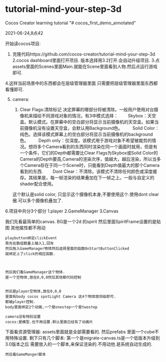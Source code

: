 # tutorial-mind-your-step-3d
Cocos Creator learning tutorial
"# cocos_first_demo_annotated" 








2021-06-24,8点42




开始读cocos项目:


1. 克隆代码https://github.com/cocos-creator/tutorial-mind-your-step-3d
2.cocos dashboard里面打开项目. 版本选择用3.2打开.会自动升级项目.
3.点assets里面的Scenes里面Main.就能在Scene里面看到人物.然后点运行游戏即可.

4.这样当前场景中的东西都会在层级管理器里面
  只需要把层级管理器里面东西都看懂即可.

5. camera:

	1. Clear Flags:清除标记
	决定屏幕的哪部分将被清除。一般用户使用对台摄像机来描绘不同游戏对象的情况，有3中模式选择：
　　Skybox：天空盒。默认模式。在屏幕中的空白部分将显示当前摄像机的天空盒。如果当前摄像机没有设置天空盒，会默认用Background色。
　　Solid Color：纯色。选择该模式屏幕上的空白部分将显示当前摄像机的background色。
　　Depth only：仅深度。该模式用于游戏对象不希望被裁剪的情况。想将多个Camera看到的东西同时渲染在同一个画面时就用，但是有一个条件，它们的Depth都需要比Clear Flags为Skybox或Solid Color的Camera的Depth要高,Camera的渲染次序，值越大，越后渲染，所以当多个Camera存在于同一个Scene时，只能看到Depth值最大的那个Camera看到的东西.
　　Dont Clear：不清除。该模式不清除任何颜色或深度缓存。其结果是，每一帧渲染的结果叠加在下一帧之上。一般与自定义的shader配合使用。

	这个默认是solid color, 只显示这个摄像机本身,不要使用这个.使用dont clear傲.可以多个摄像机叠加了.

6.项目中共分3个部分
	1.player
	2.GameManager
	3.Canvas
	
	
	
我们先看最简单的canvas.	
	BG是一个2d 的spirit
	然后里面SpiritFrame设置的是贴图
	其他属性都不用动
	
	
	
	playbutton绑定clickEvent
	首先在数组数量上输入1,回车
	然后拖入GameManager物体然后选择里面的函数OnStartButtonClicked
	就绑定上了click的相应函数.
	
	
	
	然后我们看GameManager这个物体.
	是一个空物体,放在0,0,0然后其他都代码控制
	
	
	然后是player空物体,放在0,0,0
	里面有body cocos spotLight Camera 这4个物体放同级即可.
	都被player控制.
	body里面绑定2个动画,一个是onestep一个是twostep
	
	camera没有特别设置
	cocos:是模型.也不用设置.默认里面已经有了动画片
	
下面看资源管理器:
	assets里面就是全部需要看的.
	然后prefabs 里面一个cube不用特殊设置.
	剩下只有几个脚本:
	第一个是migrate-canvas.ts是一个低版本升级到3.0版本之后
	需要放入的一个脚本,来保证渲染的.不用动他.是系统自动生成的.
	
	
	然后看GameManger脚本
